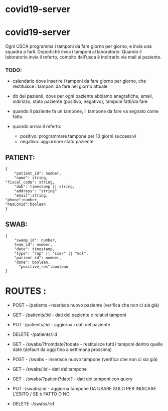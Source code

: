 # covid19-server
# covid19-server
Ogni USCA programma i tamponi da fare giorno per giorno, e invia una squadra 
a farli. Dopodichè invia i tamponi al laboratorio. Quando il laboratorio invia il referto,
compito dell'usca è inoltrarlo via mail al paziente.


### TODO:

- calendario dove inserire i tamponi da fare giorno per giorno, che restituisce i tamponi da fare nel giorno attuale

- db dei pazienti, dove per ogni paziente abbiamo anagrafiche, email, indirizzo, stato paziente (positivo, negativo), tamponi fatti/da fare

- quando il paziente fa un tampone, il tampone da fare va segnato come fatto.
- quando arriva il referto:
	- positivo: programmare tampone per 10 giorni successivi
	- negativo: aggiornare stato paziente

## PATIENT:

    {
        "patient_id": number,
        "name": string,
	"fiscal_code": string,
        "dob": timestamp || string,
        "address": "string"
        "email":string,
	"phone":number,
	"hasCovid":boolean
    }

## SWAB:

    {
        "swamp_id": number,
        team_id": number,
        "date": timestamp,
        "type": "rap" || "sier" || "mol",
        "patient_id": number,
        "done": boolean,
	      "positive_res":boolean
    }


# ROUTES :

- POST - /patients -inserisce nuovo paziente (verifica che non ci sia già)
- GET - /patients/:id - dati del paziente e relativi tamponi
- PUT -/patients/:id - aggiorna i dati del paziente
- DELETE -/patients/:id

- GET - /swabs/?fromdate?todate - restituisce tutti i tamponi dentro quelle date (default da oggi fino a settimana prossima) 
- POST - /swabs - inserisce nuovo tampone (verifica che non ci sia già)
- GET - /swabs/:id - dati del tampone
- GET - /swabs/?patient?date? - dati dei tamponi con query
- PUT -/swabs/:id - aggiorna tampone DA USARE SOLO PER INDICARE L'ESITO / SE è FATTO O NO
- DELETE -/swabs/:id
